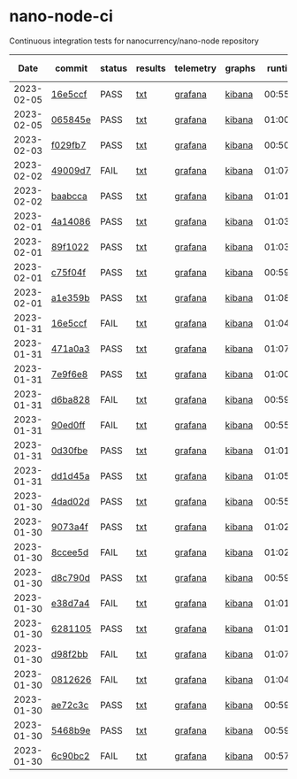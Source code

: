 # nano-node-ci

Continuous integration tests for nanocurrency/nano-node repository

|Date| commit| status | results | telemetry | graphs | runtime | test count | pass count |
|----|----|----|----|----|----|----|----|----|
|2023-02-05|[16e5ccf](https://github.com/nanocurrency/nano-node/commit/16e5ccf20977c7e8bb8ef99a4bf9e97c42505e90)| PASS |[txt](https://kutt.bnano.info/16e5ccf20977c7e8bb8ef99a4bf9e97c42505e90_result)|[grafana](https://kutt.bnano.info/16e5ccf20977c7e8bb8ef99a4bf9e97c42505e90)|[kibana](https://kutt.bnano.info/16e5ccf20977c7e8bb8ef99a4bf9e97c42505e90_graphs)|00:55:06 | 23 | 23 |
|2023-02-05|[065845e](https://github.com/nanocurrency/nano-node/commit/065845e20afdab58befeb5a3df4e27c89568737a)| PASS |[txt](https://kutt.bnano.info/065845e20afdab58befeb5a3df4e27c89568737a_result)|[grafana](https://kutt.bnano.info/065845e20afdab58befeb5a3df4e27c89568737a)|[kibana](https://kutt.bnano.info/065845e20afdab58befeb5a3df4e27c89568737a_graphs)|01:00:58 | 23 | 23 |
|2023-02-03|[f029fb7](https://github.com/nanocurrency/nano-node/commit/f029fb7c60df64f3247e851cff3dc2e4fa9f54e5)| PASS |[txt](https://kutt.bnano.info/f029fb7c60df64f3247e851cff3dc2e4fa9f54e5_result)|[grafana](https://kutt.bnano.info/f029fb7c60df64f3247e851cff3dc2e4fa9f54e5)|[kibana](https://kutt.bnano.info/f029fb7c60df64f3247e851cff3dc2e4fa9f54e5_graphs)|00:50:11 | 8 | 8 |
|2023-02-02|[49009d7](https://github.com/nanocurrency/nano-node/commit/49009d77aedbeeacca686f29d7b9b778f7a013db)| FAIL |[txt](https://kutt.bnano.info/49009d77aedbeeacca686f29d7b9b778f7a013db_result)|[grafana](https://kutt.bnano.info/49009d77aedbeeacca686f29d7b9b778f7a013db)|[kibana](https://kutt.bnano.info/49009d77aedbeeacca686f29d7b9b778f7a013db_graphs)|01:07:31 | 15 | 14 |
|2023-02-02|[baabcca](https://github.com/nanocurrency/nano-node/commit/baabcca4260566d02815106f4d625f4771cca3df)| PASS |[txt](https://kutt.bnano.info/baabcca4260566d02815106f4d625f4771cca3df_result)|[grafana](https://kutt.bnano.info/baabcca4260566d02815106f4d625f4771cca3df)|[kibana](https://kutt.bnano.info/baabcca4260566d02815106f4d625f4771cca3df_graphs)|01:01:14 | 24 | 24 |
|2023-02-01|[4a14086](https://github.com/nanocurrency/nano-node/commit/4a14086454d991f6bc4c3f5b0685732682f623dc)| PASS |[txt](https://kutt.bnano.info/4a14086454d991f6bc4c3f5b0685732682f623dc_result)|[grafana](https://kutt.bnano.info/4a14086454d991f6bc4c3f5b0685732682f623dc)|[kibana](https://kutt.bnano.info/4a14086454d991f6bc4c3f5b0685732682f623dc_graphs)|01:03:53 | 24 | 24 |
|2023-02-01|[89f1022](https://github.com/nanocurrency/nano-node/commit/89f1022430491b51863fc12695a501da03caa918)| PASS |[txt](https://kutt.bnano.info/89f1022430491b51863fc12695a501da03caa918_result)|[grafana](https://kutt.bnano.info/89f1022430491b51863fc12695a501da03caa918)|[kibana](https://kutt.bnano.info/89f1022430491b51863fc12695a501da03caa918_graphs)|01:03:27 | 24 | 24 |
|2023-02-01|[c75f04f](https://github.com/nanocurrency/nano-node/commit/c75f04fcf157276cd72acf90f12bf272f86fcca2)| PASS |[txt](https://kutt.bnano.info/c75f04fcf157276cd72acf90f12bf272f86fcca2_result)|[grafana](https://kutt.bnano.info/c75f04fcf157276cd72acf90f12bf272f86fcca2)|[kibana](https://kutt.bnano.info/c75f04fcf157276cd72acf90f12bf272f86fcca2_graphs)|00:59:39 | 24 | 24 |
|2023-02-01|[a1e359b](https://github.com/nanocurrency/nano-node/commit/a1e359bae7a53de665c03b189a0ed9b6865689a6)| PASS |[txt](https://kutt.bnano.info/a1e359bae7a53de665c03b189a0ed9b6865689a6_result)|[grafana](https://kutt.bnano.info/a1e359bae7a53de665c03b189a0ed9b6865689a6)|[kibana](https://kutt.bnano.info/a1e359bae7a53de665c03b189a0ed9b6865689a6_graphs)|01:08:12 | 24 | 24 |
|2023-01-31|[16e5ccf](https://github.com/nanocurrency/nano-node/commit/16e5ccf20977c7e8bb8ef99a4bf9e97c42505e90)| FAIL |[txt](https://kutt.bnano.info/16e5ccf20977c7e8bb8ef99a4bf9e97c42505e90_result)|[grafana](https://kutt.bnano.info/16e5ccf20977c7e8bb8ef99a4bf9e97c42505e90)|[kibana](https://kutt.bnano.info/16e5ccf20977c7e8bb8ef99a4bf9e97c42505e90_graphs)|01:04:37 | 24 | 23 |
|2023-01-31|[471a0a3](https://github.com/nanocurrency/nano-node/commit/471a0a347a7f6a3b313f3fce556c5adabcca9bde)| PASS |[txt](https://kutt.bnano.info/471a0a347a7f6a3b313f3fce556c5adabcca9bde_result)|[grafana](https://kutt.bnano.info/471a0a347a7f6a3b313f3fce556c5adabcca9bde)|[kibana](https://kutt.bnano.info/471a0a347a7f6a3b313f3fce556c5adabcca9bde_graphs)|01:07:26 | 24 | 20 |
|2023-01-31|[7e9f6e8](https://github.com/nanocurrency/nano-node/commit/7e9f6e8db54acbef61330355df860a5f9855f3db)| PASS |[txt](https://kutt.bnano.info/7e9f6e8db54acbef61330355df860a5f9855f3db_result)|[grafana](https://kutt.bnano.info/7e9f6e8db54acbef61330355df860a5f9855f3db)|[kibana](https://kutt.bnano.info/7e9f6e8db54acbef61330355df860a5f9855f3db_graphs)|01:00:15 | 24 | 24 |
|2023-01-31|[d6ba828](https://github.com/nanocurrency/nano-node/commit/d6ba8282578a0c57997ed19f874717b57de430b2)| FAIL |[txt](https://kutt.bnano.info/d6ba8282578a0c57997ed19f874717b57de430b2_result)|[grafana](https://kutt.bnano.info/d6ba8282578a0c57997ed19f874717b57de430b2)|[kibana](https://kutt.bnano.info/d6ba8282578a0c57997ed19f874717b57de430b2_graphs)|00:59:29 | 23 | 22 |
|2023-01-31|[90ed0ff](https://github.com/nanocurrency/nano-node/commit/90ed0ffee46ecd9abcf2a53a8673fd44d90719f0)| FAIL |[txt](https://kutt.bnano.info/90ed0ffee46ecd9abcf2a53a8673fd44d90719f0_result)|[grafana](https://kutt.bnano.info/90ed0ffee46ecd9abcf2a53a8673fd44d90719f0)|[kibana](https://kutt.bnano.info/90ed0ffee46ecd9abcf2a53a8673fd44d90719f0_graphs)|00:55:31 | 12 | 11 |
|2023-01-31|[0d30fbe](https://github.com/nanocurrency/nano-node/commit/0d30fbed9b27a4447f2bf9cae0148ed9806677a9)| PASS |[txt](https://kutt.bnano.info/0d30fbed9b27a4447f2bf9cae0148ed9806677a9_result)|[grafana](https://kutt.bnano.info/0d30fbed9b27a4447f2bf9cae0148ed9806677a9)|[kibana](https://kutt.bnano.info/0d30fbed9b27a4447f2bf9cae0148ed9806677a9_graphs)|01:01:59 | 24 | 24 |
|2023-01-31|[dd1d45a](https://github.com/nanocurrency/nano-node/commit/dd1d45a2972cf4bc50fc4b5e277b59ead2d7393e)| PASS |[txt](https://kutt.bnano.info/dd1d45a2972cf4bc50fc4b5e277b59ead2d7393e_result)|[grafana](https://kutt.bnano.info/dd1d45a2972cf4bc50fc4b5e277b59ead2d7393e)|[kibana](https://kutt.bnano.info/dd1d45a2972cf4bc50fc4b5e277b59ead2d7393e_graphs)|01:05:10 | 24 | 24 |
|2023-01-30|[4dad02d](https://github.com/nanocurrency/nano-node/commit/4dad02d26417bea224cf2ab0597cd6189d8abda8)| PASS |[txt](https://kutt.bnano.info/4dad02d26417bea224cf2ab0597cd6189d8abda8_result)|[grafana](https://kutt.bnano.info/4dad02d26417bea224cf2ab0597cd6189d8abda8)|[kibana](https://kutt.bnano.info/4dad02d26417bea224cf2ab0597cd6189d8abda8_graphs)|00:55:14 | 22 | 22 |
|2023-01-30|[9073a4f](https://github.com/nanocurrency/nano-node/commit/9073a4fa0d724514b00f5baeab901fb426042262)| PASS |[txt](https://kutt.bnano.info/9073a4fa0d724514b00f5baeab901fb426042262_result)|[grafana](https://kutt.bnano.info/9073a4fa0d724514b00f5baeab901fb426042262)|[kibana](https://kutt.bnano.info/9073a4fa0d724514b00f5baeab901fb426042262_graphs)|01:02:35 | 24 | 24 |
|2023-01-30|[8ccee5d](https://github.com/nanocurrency/nano-node/commit/8ccee5d59903f9569f9270f80798f52fb281f73b)| FAIL |[txt](https://kutt.bnano.info/8ccee5d59903f9569f9270f80798f52fb281f73b_result)|[grafana](https://kutt.bnano.info/8ccee5d59903f9569f9270f80798f52fb281f73b)|[kibana](https://kutt.bnano.info/8ccee5d59903f9569f9270f80798f52fb281f73b_graphs)|01:02:41 | 24 | 23 |
|2023-01-30|[d8c790d](https://github.com/nanocurrency/nano-node/commit/d8c790df9ca4a3c89b2b41691224e3a415a09fa6)| PASS |[txt](https://kutt.bnano.info/d8c790df9ca4a3c89b2b41691224e3a415a09fa6_result)|[grafana](https://kutt.bnano.info/d8c790df9ca4a3c89b2b41691224e3a415a09fa6)|[kibana](https://kutt.bnano.info/d8c790df9ca4a3c89b2b41691224e3a415a09fa6_graphs)|00:59:51 | 24 | 24 |
|2023-01-30|[e38d7a4](https://github.com/nanocurrency/nano-node/commit/e38d7a4d5c997b77317f274cde195b95c94c5f89)| FAIL |[txt](https://kutt.bnano.info/e38d7a4d5c997b77317f274cde195b95c94c5f89_result)|[grafana](https://kutt.bnano.info/e38d7a4d5c997b77317f274cde195b95c94c5f89)|[kibana](https://kutt.bnano.info/e38d7a4d5c997b77317f274cde195b95c94c5f89_graphs)|01:01:46 | 23 | 22 |
|2023-01-30|[6281105](https://github.com/nanocurrency/nano-node/commit/62811054380185c376df600501d22101b389d975)| PASS |[txt](https://kutt.bnano.info/62811054380185c376df600501d22101b389d975_result)|[grafana](https://kutt.bnano.info/62811054380185c376df600501d22101b389d975)|[kibana](https://kutt.bnano.info/62811054380185c376df600501d22101b389d975_graphs)|01:01:52 | 24 | 24 |
|2023-01-30|[d98f2bb](https://github.com/nanocurrency/nano-node/commit/d98f2bbee137f8cc3fc8a70138ace46c23bd5504)| FAIL |[txt](https://kutt.bnano.info/d98f2bbee137f8cc3fc8a70138ace46c23bd5504_result)|[grafana](https://kutt.bnano.info/d98f2bbee137f8cc3fc8a70138ace46c23bd5504)|[kibana](https://kutt.bnano.info/d98f2bbee137f8cc3fc8a70138ace46c23bd5504_graphs)|01:07:39 | 24 | 23 |
|2023-01-30|[0812626](https://github.com/nanocurrency/nano-node/commit/0812626aee6dfba2a78ab33ac7fae2b987958285)| FAIL |[txt](https://kutt.bnano.info/0812626aee6dfba2a78ab33ac7fae2b987958285_result)|[grafana](https://kutt.bnano.info/0812626aee6dfba2a78ab33ac7fae2b987958285)|[kibana](https://kutt.bnano.info/0812626aee6dfba2a78ab33ac7fae2b987958285_graphs)|01:04:38 | 23 | 22 |
|2023-01-30|[ae72c3c](https://github.com/nanocurrency/nano-node/commit/ae72c3cc1eb576de635b84ef81fce8107b544e50)| PASS |[txt](https://kutt.bnano.info/ae72c3cc1eb576de635b84ef81fce8107b544e50_result)|[grafana](https://kutt.bnano.info/ae72c3cc1eb576de635b84ef81fce8107b544e50)|[kibana](https://kutt.bnano.info/ae72c3cc1eb576de635b84ef81fce8107b544e50_graphs)|00:59:40 | 24 | 24 |
|2023-01-30|[5468b9e](https://github.com/nanocurrency/nano-node/commit/5468b9e40a284407194a4507cb483038a173eaf9)| PASS |[txt](https://kutt.bnano.info/5468b9e40a284407194a4507cb483038a173eaf9_result)|[grafana](https://kutt.bnano.info/5468b9e40a284407194a4507cb483038a173eaf9)|[kibana](https://kutt.bnano.info/5468b9e40a284407194a4507cb483038a173eaf9_graphs)|00:59:35 | 24 | 24 |
|2023-01-30|[6c90bc2](https://github.com/nanocurrency/nano-node/commit/6c90bc220c7f6ff9fe64b1244267dc8d27882d4f)| FAIL |[txt](https://kutt.bnano.info/6c90bc220c7f6ff9fe64b1244267dc8d27882d4f_result)|[grafana](https://kutt.bnano.info/6c90bc220c7f6ff9fe64b1244267dc8d27882d4f)|[kibana](https://kutt.bnano.info/6c90bc220c7f6ff9fe64b1244267dc8d27882d4f_graphs)|00:57:43 | 24 | 23 |

